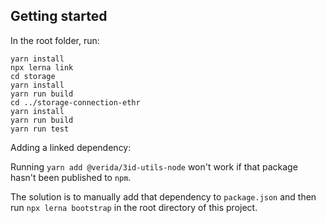 

Getting started
------------------

In the root folder, run:

```
yarn install
npx lerna link
cd storage
yarn install
yarn run build
cd ../storage-connection-ethr
yarn install
yarn run build
yarn run test
```

Adding a linked dependency:

Running `yarn add @verida/3id-utils-node` won't work if that package hasn't been published to `npm`.

The solution is to manually add that dependency to `package.json` and then run `npx lerna bootstrap` in the root directory of this project.